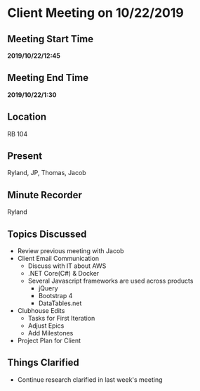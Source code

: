 # Client Meeting on 10/22/2019

## Meeting Start Time

**2019/10/22/12:45**

## Meeting End Time

**2019/10/22/1:30**

## Location

RB 104

## Present

Ryland, JP, Thomas, Jacob

## Minute Recorder

Ryland

## Topics Discussed

* Review previous meeting with Jacob
* Client Email Communication
  * Discuss with IT about AWS
  * .NET Core(C#) & Docker
  * Several Javascript frameworks are used across products
    * jQuery
    * Bootstrap 4
    * DataTables.net
* Clubhouse Edits
  * Tasks for First Iteration
  * Adjust Epics
  * Add Milestones
* Project Plan for Client
    
## Things Clarified

* Continue research clarified in last week's meeting
